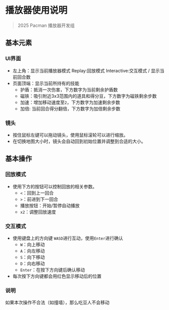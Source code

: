 # 播放器使用说明
> 2025 Pacman 播放器开发组
## 基本元素
### UI界面
- 左上角：显示当前播放器模式 Replay:回放模式 Interactive:交互模式 / 显示当前回合数
- 页面顶端：显示当前所持有的技能
    - 护盾：抵消一次伤害，下方数字为当前剩余护盾数
    - 磁铁：吸引附近3x3范围内的道具和得分豆，下方数字为磁铁剩余步数
    - 加速：增加移动速度至`2`，下方数字为加速剩余步数
    - 加倍: 当前回合得分翻倍，下方数字为加倍剩余步数
### 镜头
- 按住鼠标左键可以拖动镜头，使用鼠标滚轮可以进行缩放。
- 在切换地图大小时，镜头会自动回到初始位置并调整到合适的大小。

## 基本操作
### 回放模式
- 使用下方的按钮可以控制回放的相关参数。
    - `<`：回到上一回合
    - `>`：前进到下一回合
    - 播放按钮：开始/暂停自动播放
    - `x2`：调整回放速度
### 交互模式
- 使用键盘上的方向键 `WASD`进行互动，使用`Enter`进行确认
    - `W`：向上移动
    - `A`：向左移动
    - `S`：向下移动
    - `D`：向右移动
    - `Enter`：在按下方向键后确认移动
- 每次按下方向键都会用红色显示移动后的位置
### 说明
如果本次操作不合法（如撞墙），那么吃豆人不会移动